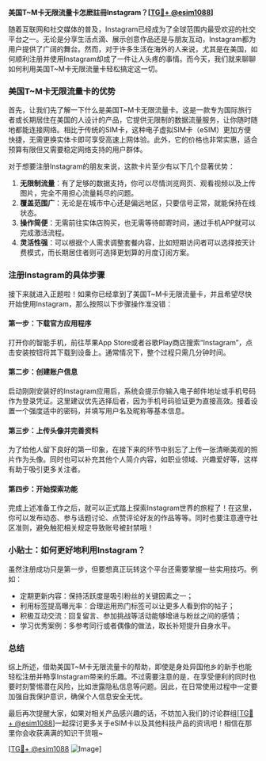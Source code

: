 **美国T~M卡无限流量卡怎麽註冊Instagram？[[TG💪+ @esim1088](https://t.me/s/esim1088)]**

随着互联网和社交媒体的普及，Instagram已经成为了全球范围内最受欢迎的社交平台之一。无论是分享生活点滴、展示创意作品还是与朋友互动，Instagram都为用户提供了广阔的舞台。然而，对于许多生活在海外的人来说，尤其是在美国，如何顺利注册并使用Instagram却成了一件让人头疼的事情。而今天，我们就来聊聊如何利用美国T~M卡无限流量卡轻松搞定这一切。

### 美国T~M卡无限流量卡的优势

首先，让我们先了解一下什么是美国T~M卡无限流量卡。这是一款专为国际旅行者或长期居住在美国的人设计的产品，它提供无限制的数据流量服务，让你随时随地都能连接网络。相比于传统的SIM卡，这种电子虚拟SIM卡（eSIM）更加方便快捷，无需更换实体卡即可享受高速上网体验。此外，它的价格也非常实惠，适合预算有限但又需要稳定网络支持的用户群体。

对于想要注册Instagram的朋友来说，这款卡片至少有以下几个显著优势：

1. **无限制流量**：有了足够的数据支持，你可以尽情浏览网页、观看视频以及上传图片，完全不用担心流量耗尽的问题。
2. **覆盖范围广**：无论是在城市中心还是偏远地区，只要信号正常，就能保持在线状态。
3. **操作简便**：无需前往实体店购买，也无需等待邮寄时间，通过手机APP就可以完成激活流程。
4. **灵活性强**：可以根据个人需求调整套餐内容，比如短期访问者可以选择按天计费模式，而长期居住者则可选择更划算的月度订阅方案。

### 注册Instagram的具体步骤

接下来就进入正题啦！如果你已经拿到了美国T~M卡无限流量卡，并且希望尽快开始使用Instagram，那么按照以下步骤操作准没错：

#### 第一步：下载官方应用程序
打开你的智能手机，前往苹果App Store或者谷歌Play商店搜索“Instagram”，点击安装按钮将其下载到设备上。通常情况下，整个过程只需几分钟时间。

#### 第二步：创建账户信息
启动刚刚安装好的Instagram应用后，系统会提示你输入电子邮件地址或手机号码作为登录凭证。这里建议优先选择后者，因为手机号码验证更为直接高效。接着设置一个强度适中的密码，并填写用户名及昵称等基本信息。

#### 第三步：上传头像并完善资料
为了给他人留下良好的第一印象，在接下来的环节中别忘了上传一张清晰美观的照片作为头像。同时也可以补充其他个人简介内容，如职业领域、兴趣爱好等，这样有助于吸引更多关注者。

#### 第四步：开始探索功能
完成上述准备工作之后，就可以正式踏上探索Instagram世界的旅程了！在这里，你可以发布动态、参与话题讨论、点赞评论好友的作品等等。同时也要注意遵守社区准则，避免触犯相关规定导致账号被封禁哦！

### 小贴士：如何更好地利用Instagram？

虽然注册成功只是第一步，但要想真正玩转这个平台还需要掌握一些实用技巧。例如：

- 定期更新内容：保持活跃度是吸引粉丝的关键因素之一；
- 利用标签提高曝光率：合理运用热门标签可以让更多人看到你的帖子；
- 积极互动交流：回复留言、参加挑战等活动能够增进与粉丝之间的感情；
- 学习优秀案例：多参考同行或者偶像的做法，取长补短提升自身水平。

### 总结

综上所述，借助美国T~M卡无限流量卡的帮助，即使是身处异国他乡的新手也能轻松注册并畅享Instagram带来的乐趣。不过需要注意的是，在享受便利的同时也要时刻警惕潜在风险，比如泄露隐私信息等问题。因此，在日常使用过程中一定要加强自我保护意识，确保个人信息安全无忧。

最后再次提醒大家，如果对相关产品感兴趣的话，不妨加入我们的讨论群组[[TG💪+ @esim1088](https://t.me/s/esim1088)]一起探讨更多关于eSIM卡以及其他科技产品的资讯吧！相信在那里你会收获满满的知识干货哦~

[[TG💪+ @esim1088](https://t.me/s/esim1088) ![Image](https://i.postimg.cc/4NQfJmqS/Snipaste-2025-05-13-00-14-12.png)]